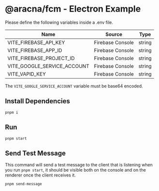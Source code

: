 # @aracna/fcm - Electron Example

Please define the following variables inside a .env file.

| Name                        | Source           | Type   |
| --------------------------- | ---------------- | ------ |
| VITE_FIREBASE_API_KEY       | Firebase Console | string |
| VITE_FIREBASE_APP_ID        | Firebase Console | string |
| VITE_FIREBASE_PROJECT_ID    | Firebase Console | string |
| VITE_GOOGLE_SERVICE_ACCOUNT | Firebase Console | string |
| VITE_VAPID_KEY              | Firebase Console | string |

The `VITE_GOOGLE_SERVICE_ACCOUNT` variable must be base64 encoded.

## Install Dependencies

```
pnpm i
```

## Run

```
pnpm start
```

## Send Test Message

This command will send a test message to the client that is listening when you run `pnpm start`, it should be visible both on the console and on the renderer once the client receives it.

```
pnpm send-message
```
